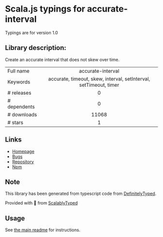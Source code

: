 
# Scala.js typings for accurate-interval

Typings are for version 1.0

## Library description:
Create an accurate interval that does not skew over time.

|                    |                 |
| ------------------ | :-------------: |
| Full name          | accurate-interval |
| Keywords           | accurate, timeout, skew, interval, setInterval, setTimeout, timer |
| # releases         | 0 |
| # dependents       | 0 |
| # downloads        | 11068 |
| # stars            | 1 |

## Links
- [Homepage](https://github.com/klyngbaek/accurate-interval#readme)
- [Bugs](https://github.com/klyngbaek/accurate-interval/issues)
- [Repository](https://github.com/klyngbaek/accurate-interval)
- [Npm](https://www.npmjs.com/package/accurate-interval)
    


## Note
This library has been generated from typescript code from [DefinitelyTyped](https://definitelytyped.org).

Provided with :purple_heart: from [ScalablyTyped](https://github.com/oyvindberg/ScalablyTyped)

## Usage
See [the main readme](../../readme.md) for instructions.


